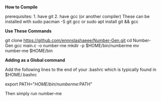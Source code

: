 **How to Compile**

prerequisites: 1. have git 2. have gcc (or another compiler)
These can be installed with sudo pacman -S git gcc or sudo apt install git && gcc

**Use These Commands**

git clone https://github.com/ennnslashaeee/Number-Gen.git
cd Number-Gen
gcc main.c -o number-me
mkdir -p $HOME/bin/numberme
mv number-me $HOME/bin

**Adding as a Global command**

Add the following lines to the end of your .bashrc which is typically found in $HOME/.bashrc

export PATH="$HOME/bin/numberme:$PATH"

Then simply run number-me
